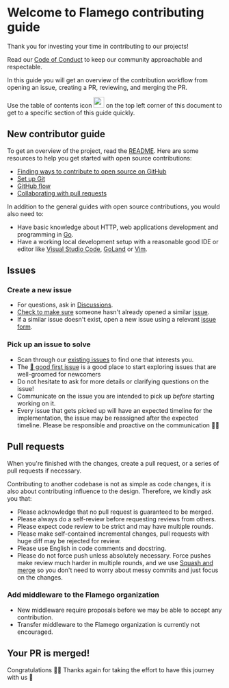 # Welcome to Flamego contributing guide

Thank you for investing your time in contributing to our projects!

Read our [Code of Conduct](https://go.dev/conduct) to keep our community approachable and respectable.

In this guide you will get an overview of the contribution workflow from opening an issue, creating a PR, reviewing, and merging the PR.

Use the table of contents icon <img src="https://github.com/github/docs/raw/50561895328b8f369694973252127b7d93899d83/assets/images/table-of-contents.png" width="25" height="25" /> on the top left corner of this document to get to a specific section of this guide quickly.

## New contributor guide

To get an overview of the project, read the [README](/README.md). Here are some resources to help you get started with open source contributions:

- [Finding ways to contribute to open source on GitHub](https://docs.github.com/en/get-started/exploring-projects-on-github/finding-ways-to-contribute-to-open-source-on-github)
- [Set up Git](https://docs.github.com/en/get-started/quickstart/set-up-git)
- [GitHub flow](https://docs.github.com/en/get-started/quickstart/github-flow)
- [Collaborating with pull requests](https://docs.github.com/en/github/collaborating-with-pull-requests)

In addition to the general guides with open source contributions, you would also need to:

- Have basic knowledge about HTTP, web applications development and programming in [Go](https://go.dev/).
- Have a working local development setup with a reasonable good IDE or editor like [Visual Studio Code](https://code.visualstudio.com/docs/languages/go), [GoLand](https://www.jetbrains.com/go/) or [Vim](https://github.com/fatih/vim-go).

## Issues

### Create a new issue

- For questions, ask in [Discussions](https://github.com/flamego/flamego/discussions).
- [Check to make sure](https://docs.github.com/en/github/searching-for-information-on-github/searching-on-github/searching-issues-and-pull-requests#search-by-the-title-body-or-comments) someone hasn't already opened a similar [issue](https://github.com/flamego/flamego/issues).
- If a similar issue doesn't exist, open a new issue using a relevant [issue form](https://github.com/flamego/flamego/issues/new/choose).

### Pick up an issue to solve

- Scan through our [existing issues](https://github.com/flamego/flamego/issues) to find one that interests you.
- The [👋 good first issue](https://github.com/flamego/flamego/issues?q=is%3Aissue+is%3Aopen+label%3A%22%F0%9F%91%8B+good+first+issue%22) is a good place to start exploring issues that are well-groomed for newcomers
- Do not hesitate to ask for more details or clarifying questions on the issue!
- Communicate on the issue you are intended to pick up _before_ starting working on it.
- Every issue that gets picked up will have an expected timeline for the implementation, the issue may be reassigned after the expected timeline. Please be responsible and proactive on the communication 🙇‍♂️

## Pull requests

When you're finished with the changes, create a pull request, or a series of pull requests if necessary.

Contributing to another codebase is not as simple as code changes, it is also about contributing influence to the design. Therefore, we kindly ask you that:

- Please acknowledge that no pull request is guaranteed to be merged.
- Please always do a self-review before requesting reviews from others.
- Please expect code review to be strict and may have multiple rounds.
- Please make self-contained incremental changes, pull requests with huge diff may be rejected for review.
- Please use English in code comments and docstring.
- Please do not force push unless absolutely necessary. Force pushes make review much harder in multiple rounds, and we use [Squash and merge](https://docs.github.com/en/pull-requests/collaborating-with-pull-requests/incorporating-changes-from-a-pull-request/about-pull-request-merges#squash-and-merge-your-pull-request-commits) so you don't need to worry about messy commits and just focus on the changes.

### Add middleware to the Flamego organization

- New middleware require proposals before we may be able to accept any contribution.
- Transfer middleware to the Flamego organization is currently not encouraged.

## Your PR is merged!

Congratulations 🎉🎉 Thanks again for taking the effort to have this journey with us 🌟

